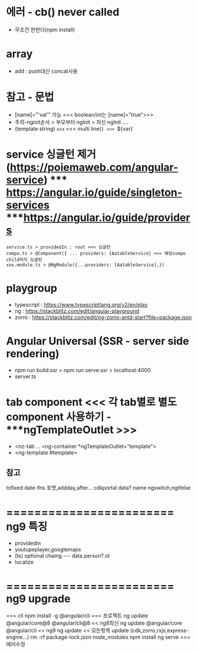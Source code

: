 # 에러 - cb() never called
- 무조건 한번더(npm install)

# array
- add : push대신 concat사용


# 참고 - 문법
- [name]="'val'" 가능 <<< boolean/int는 [name]="true">>>
- 주의-nginit순서 > 부모부터 ngInit > 자신 ngInit ....
- (template string) `xxx` <<< multi line(`) <<< `${var}`


# service 싱글턴 제거 (https://poiemaweb.com/angular-service) *** https://angular.io/guide/singleton-services ***https://angular.io/guide/providers
	service.ts > providedIn : root <<< 싱글턴
	compo.ts > @Component({ ... providers: [AatableService] <<< 해당compo child까지 싱글턴
	xxx.module.ts > @NgModule({...providers: [AatableService],})




# playgroup
- typescript : https://www.typescriptlang.org/v2/en/play
- ng : https://stackblitz.com/edit/angular-playground
- zorro : https://stackblitz.com/edit/ng-zorro-antd-start?file=package.json

# Angular Universal (SSR - server side rendering)
- npm run build:ssr > npm run serve:ssr > localhost:4000
- server.ts

# tab component <<< 각 tab별로 별도 component 사용하기 - ***ngTemplateOutlet >>>
- <nz-tab ... <ng-container *ngTemplateOutlet="template"></ng-container> </nz-tab>
- <ng-template #template> <router-outlet> </router-outlet> </ng-template>


## 참고
tofixed
date-fns 포맷,addday,after...
cdkportal
data?.name
ngswitch,ngifelse


# ======================== ng9 특징
- providedin
- youtupeplayer,googlemaps
- (ts) optional chaing --- data.person?.id
- localize

# ======================== ng9 upgrade
=== cli
npm install -g @angular/cli
=== 프로젝트
ng update @angular/core@8 @angular/cli@8 	<< ng8최신
ng update @angular/core @angular/cli		<< ng9
ng update									<< 모든항목 update (cdk,zorro,rxjs,express-engine...)
rm -rf package-lock.json node_modules
npm install
ng serve
=== 에러수정
